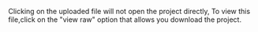 Clicking on the uploaded file will not open the project directly, To view this file,click on the "view raw" option that allows you download the project.
